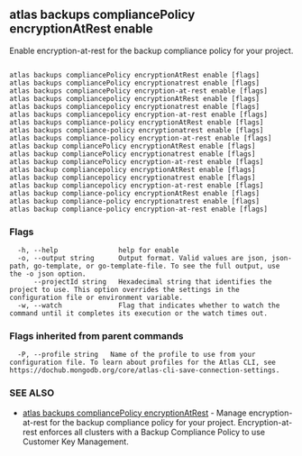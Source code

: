 ## atlas backups compliancePolicy encryptionAtRest enable

Enable encryption-at-rest for the backup compliance policy for your project.



```

atlas backups compliancePolicy encryptionAtRest enable [flags]
atlas backups compliancePolicy encryptionatrest enable [flags]
atlas backups compliancePolicy encryption-at-rest enable [flags]
atlas backups compliancepolicy encryptionAtRest enable [flags]
atlas backups compliancepolicy encryptionatrest enable [flags]
atlas backups compliancepolicy encryption-at-rest enable [flags]
atlas backups compliance-policy encryptionAtRest enable [flags]
atlas backups compliance-policy encryptionatrest enable [flags]
atlas backups compliance-policy encryption-at-rest enable [flags]
atlas backup compliancePolicy encryptionAtRest enable [flags]
atlas backup compliancePolicy encryptionatrest enable [flags]
atlas backup compliancePolicy encryption-at-rest enable [flags]
atlas backup compliancepolicy encryptionAtRest enable [flags]
atlas backup compliancepolicy encryptionatrest enable [flags]
atlas backup compliancepolicy encryption-at-rest enable [flags]
atlas backup compliance-policy encryptionAtRest enable [flags]
atlas backup compliance-policy encryptionatrest enable [flags]
atlas backup compliance-policy encryption-at-rest enable [flags]
```



### Flags

```
  -h, --help               help for enable
  -o, --output string      Output format. Valid values are json, json-path, go-template, or go-template-file. To see the full output, use the -o json option.
      --projectId string   Hexadecimal string that identifies the project to use. This option overrides the settings in the configuration file or environment variable.
  -w, --watch              Flag that indicates whether to watch the command until it completes its execution or the watch times out.

```


### Flags inherited from parent commands

```
  -P, --profile string   Name of the profile to use from your configuration file. To learn about profiles for the Atlas CLI, see https://dochub.mongodb.org/core/atlas-cli-save-connection-settings.

```

### SEE ALSO


* [atlas backups compliancePolicy encryptionAtRest](atlas_backups_compliancePolicy_encryptionAtRest.md)	- Manage encryption-at-rest for the backup compliance policy for your project. Encryption-at-rest enforces all clusters with a Backup Compliance Policy to use Customer Key Management.




